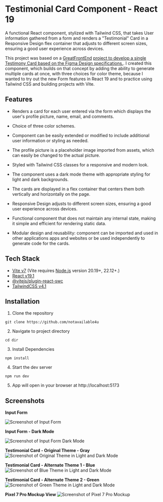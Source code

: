 # Testimonial Card Component - React 19

A functional React component, stylized with Tailwind CSS, that takes User information gathered from a form and renders a "Testimonial" Card in a Responsive Design flex container that adjusts to different screen sizes, ensuring a good user experience across devices.

This project was based on a [GreatFrontEnd](https://www.greatfrontend.com/projects) [project to develop a single Testimony Card based on the Figma Design specifications.](https://www.greatfrontend.com/projects/challenges/testimonial-card). I created this component, which builds on that concept by adding the ability to generate multiple cards at once, with three choices for color theme, because I wanted to try out the new Form features in React 19 and to practice using Tailwind CSS and building projects with Vite.

## Features

- Renders a card for each user entered via the form which displays the user's profile picture, name, email, and comments.

- Choice of three color schemes.

- Component can be easily extended or modified to include additional user information or styling as needed.

- The profile picture is a placeholder image imported from assets, which can easily be changed to the actual picture.

- Styled with Tailwind CSS classes for a responsive and modern look.

- The component uses a dark mode theme with appropriate styling for light and dark backgrounds.

- The cards are displayed in a flex container that centers them both vertically and horizontally on the page.

- Responsive Design adjusts to different screen sizes, ensuring a good user experience across devices.

- Functional component that does not maintain any internal state, making it simple and efficient for rendering static data.

- Modular design and reusability: component can be imported and used in other applications apps and websites or be used independently to generate code for the cards.

## Tech Stack

- [Vite v7](https://vite.dev) (Vite requires [Node.js](https://nodejs.org/en/) version 20.19+, 22.12+.)
- [React v19.1](https://react.dev)
- [@vitejs/plugin-react-swc](https://github.com/vitejs/vite-plugin-react/tree/main/packages/plugin-react)
- [TailwindCSS v4.1](https://tailwindcss.com/)

## Installation

1. Clone the repository

```
git clone https://github.com/notavailable4u
```

2. Navigate to project directory

```
cd dir
```

3. Install Dependencies

```
npm install
```

4. Start the dev server

```
npm run dev
```

5. App will open in your browser at http://localhost:5173

## Screenshots

**Input Form**

![Screenshot of Input Form](/src/assets/infput-form-screenshot.png)

**Input Form - Dark Mode**

![Screenshot of Input Form Dark Mode](/src/assets/infput-form-dark-screenshot.png)

**Testimonial Card - Original Theme - Gray**
![Screenshot of Original Theme in Light and Dark Mode](/src/assets/originalLightDark.png)

**Testimonial Card - Alternate Theme 1 - Blue**
![Screenshot of Blue Theme in Light and Dark Mode](/src/assets/blueLightDark.png)

**Testimonial Card - Alternate Theme 2 - Green**
![Screenshot of Green Theme in Light and Dark Mode](/src/assets/greenLightDark.png)

**Pixel 7 Pro Mockup View**
![Screenshot of Pixel 7 Pro Mockup](/src/assets/Pixel-7-Pro-mockup.png)

